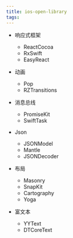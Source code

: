 ```yaml
---
title: ios-open-library
tags:
---
```


+ 响应式框架
    + ReactCocoa
    + RxSwift
    + EasyReact

+ 动画
    + Pop
    + RZTransitions

+ 消息总线
    + PromiseKit
    + SwiftTask

+ Json
    + JSONModel
    + Mantle
    + JSONDecoder

+ 布局
    + Masonry
    + SnapKit
    + Cartography
    + Yoga

+ 富文本
    + YYText
    + DTCoreText
